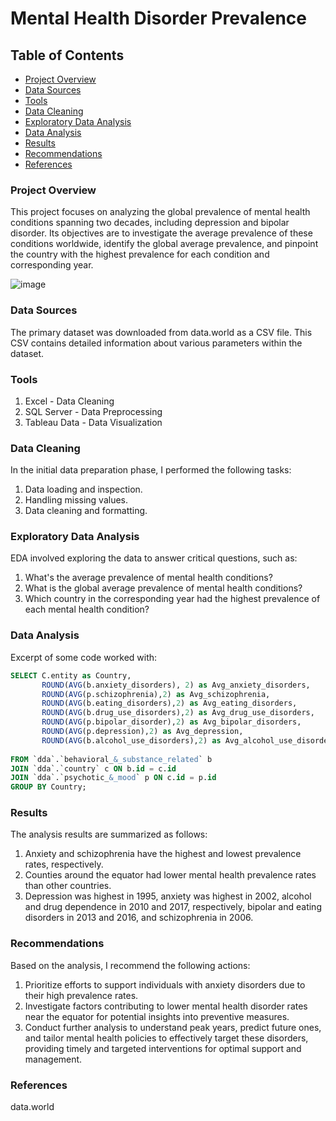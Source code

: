 # Mental Health Disorder Prevalence

## Table of Contents
- [Project Overview](#project-overview)
- [Data Sources](#data-sources)
- [Tools](#tools)
- [Data Cleaning](#data-cleaning)
- [Exploratory Data Analysis](#exploratory-data-analysis)
- [Data Analysis](#data-analysis)
- [Results](#results)
- [Recommendations](#recommendations)
- [References](#references)
 

### Project Overview
This project focuses on analyzing the global prevalence of mental health conditions spanning two decades, including depression and bipolar disorder. Its objectives are to investigate the average prevalence of these conditions worldwide, identify the global average prevalence, and pinpoint the country with the highest prevalence for each condition and corresponding year.

![image](https://github.com/Rodnah/MHDP/assets/147203468/464806ad-288c-4a73-a566-e558c1c126d9)


### Data Sources
The primary dataset was downloaded from data.world as a CSV file. This CSV contains detailed information about various parameters within the dataset.

### Tools
1. Excel - Data Cleaning
2. SQL Server - Data Preprocessing
3. Tableau Data - Data Visualization

### Data Cleaning
In the initial data preparation phase, I performed the following tasks:
1. Data loading and inspection.
2. Handling missing values.
3. Data cleaning and formatting.

### Exploratory Data Analysis
EDA involved exploring the data to answer critical questions, such as:
1. What's the average prevalence of mental health conditions?
2. What is the global average prevalence of mental health conditions?
3. Which country in the corresponding year had the highest prevalence of each mental health condition? 


### Data Analysis
Excerpt of some code worked with:
```sql
SELECT C.entity as Country,
       ROUND(AVG(b.anxiety_disorders), 2) as Avg_anxiety_disorders, 
       ROUND(AVG(p.schizophrenia),2) as Avg_schizophrenia, 
       ROUND(AVG(b.eating_disorders),2) as Avg_eating_disorders, 
       ROUND(AVG(b.drug_use_disorders),2) as Avg_drug_use_disorders,
       ROUND(AVG(p.bipolar_disorder),2) as Avg_bipolar_disorders,
       ROUND(AVG(p.depression),2) as Avg_depression,
       ROUND(AVG(b.alcohol_use_disorders),2) as Avg_alcohol_use_disorders
       
FROM `dda`.`behavioral_&_substance_related` b
JOIN `dda`.`country` c ON b.id = c.id
JOIN `dda`.`psychotic_&_mood` p ON c.id = p.id
GROUP BY Country;
```



### Results
The analysis results are summarized as follows:

1. Anxiety and schizophrenia have the highest and lowest prevalence rates, respectively.
2. Counties around the equator had lower mental health prevalence rates than other countries.
3. Depression was highest in 1995, anxiety was highest in 2002, alcohol and drug dependence in 2010 and 2017, respectively, bipolar and eating disorders in 2013 and 2016, and schizophrenia in 2006.

### Recommendations
Based on the analysis, I recommend the following actions:
1. Prioritize efforts to support individuals with anxiety disorders due to their high prevalence rates.
2. Investigate factors contributing to lower mental health disorder rates near the equator for potential insights into preventive measures.
3. Conduct further analysis to understand peak years, predict future ones, and tailor mental health policies to effectively target these disorders, providing timely and targeted interventions for optimal support and management.


### References
data.world
